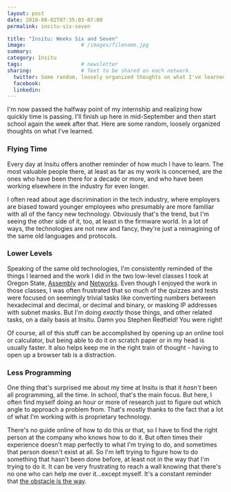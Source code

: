 ```yaml
---
layout: post
date: 2018-08-02T07:35:03-07:00
permalink: insitu-six-seven

title: "Insitu: Weeks Six and Seven"
image:                  # /images/filename.jpg
summary: 
category: Insitu
tags:                   # newsletter
sharing:                # Text to be shared on each network.
  twitter: Some random, loosely organized thoughts on what I've learned in the last two weeks of my internship.
  facebook: 
  linkedin: 
---
```


I'm now passed the halfway point of my internship and realizing how quickly time is passing. I'll finish up here in mid-September and then start school again the week after that. Here are some random, loosely organized thoughts on what I've learned.

<!--more-->

### Flying Time

Every day at Insitu offers another reminder of how much I have to learn. The most valuable people there, at least as far as my work is concerned, are the ones who have been there for a decade or more, and who have been working elsewhere in the industry for even longer. 

I often read about age discrimination in the tech industry, where employers are biased toward younger employees who presumably are more familiar with all of the fancy new technology. Obviously that's the trend, but I'm seeing the other side of it, too, at least in the firmware world. In a lot of ways, the technologies are not new and fancy, they're just a reimagining of the same old languages and protocols.

### Lower Levels

Speaking of the same old technologies, I'm consistently reminded of the things I learned and the work I did in the two low-level classes I took at Oregon State, [Assembly](osu-cs271-class-report) and [Networks](osu-cs372-class-report). Even though I enjoyed the work in those classes, I was often frustrated that so much of the quizzes and tests were focused on seemingly trivial tasks like converting numbers between hexadecimal and decimal, or decimal and binary, or masking IP addresses with subnet masks. But I'm doing *exactly* those things, and other related tasks, on a daily basis at Insitu. Damn you Stephen Redfield! You were right!

Of course, all of this stuff can be accomplished by opening up an online tool or calculator, but being able to do it on scratch paper or in my head is usually faster. It also helps keep me in the right train of thought - having to open up a browser tab is a distraction.

### Less Programming

One thing that's surprised me about my time at Insitu is that it *hasn't* been all programming, all the time. In school, that's the main focus. But here, I often find myself doing an hour or more of research just to figure out which angle to approach a problem from. That's mostly thanks to the fact that a lot of what I'm working with is proprietary technology. 

There's no guide online of how to do this or that, so I have to find the right person at the company who knows how to do it. But often times their experience doesn't map perfectly to what I'm trying to do, and sometimes that person doesn't exist at all. So I'm left trying to figure how to do something that hasn't been done before, at least not in the way that I'm trying to do it. It can be very frustrating to reach a wall knowing that there's no one who can help me over it...except myself. It's a constant reminder that [the obstacle is the way](https://www.goodreads.com/quotes/1101396-the-impediment-to-action-advances-action-what-stands-in-the).